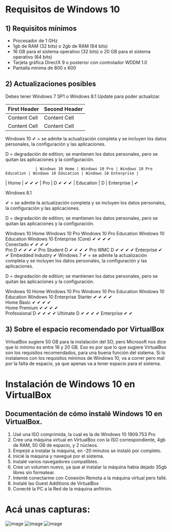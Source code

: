 # Requisitos de Windows 10

## 1) Requisitos mínimos

-	Procesador de 1 GHz
-	1gb de RAM (32 bits) o 2gb de RAM (64 bits)
- 16 GB para el sistema operativo (32 bits) o 20 GB para el sistema operativo (64 bits)
- Tarjeta gráfica DirectX 9 o posterior con controlador WDDM 1.0
- Pantalla mínima de 800 x 600

## 2) Actualizaciones posibles

Debes tener Windows 7 SP1 o Windows 8.1 Update para poder actualizar.

| First Header  | Second Header |
| ------------- | ------------- |
| Content Cell  | Content Cell  |
| Content Cell  | Content Cell  |

Windows 10
✔ = se admite la actualización completa y se incluyen los datos personales, la configuración y las aplicaciones.

D = degradación de edition; se mantienen los datos personales, pero se quitan las aplicaciones y la configuración.

                 | Windows 10 Home | Windows 10 Pro | Windows 10 Pro Education | Windows 10 Education | Windows 10 Enterprise |
| Home |		                                ✔	                    ✔	                      ✔	
| Pro |	                    D		                                  ✔	                      ✔	                      ✔
| Education |					                                                                                            D
| Enterprise |			                                                                     	✔	

Windows 8.1 

✔ = se admite la actualización completa y se incluyen los datos personales, la configuración y las aplicaciones.

D = degradación de edition; se mantienen los datos personales, pero se quitan las aplicaciones y la configuración.

Windows 10 Home	Windows 10 Pro	Windows 10 Pro Education	Windows 10 Education	Windows 10 Enterprise
(Core)	✔	✔	✔	✔	
Conectado	✔	✔	✔	✔	
Pro	D	✔	✔	✔	✔
Pro Student	D	✔	✔	✔	✔
Pro WMC	D	✔	✔	✔	✔
Enterprise				✔	✔
Embedded Industry					✔
Windows 7
✔ = se admite la actualización completa y se incluyen los datos personales, la configuración y las aplicaciones.

D = degradación de edition; se mantienen los datos personales, pero se quitan las aplicaciones y la configuración.

Windows 10 Home	Windows 10 Pro	Windows 10 Pro Education	Windows 10 Education	Windows 10 Enterprise
Starter	✔	✔	✔	✔	
Home Basic	✔	✔	✔	✔	
Home Premium	✔	✔	✔	✔	
Professional	D	✔	✔	✔	✔
Ultimate	D	✔	✔	✔	✔
Enterprise				✔	✔

## 3) Sobre el espacio recomendado por VirtualBox

VirtualBox sugiere 50 GB para la instalación del SO, pero Microsoft nos dice que lo mínimo es entre 16 y 20 GB. Eso es por que lo que sugiere VirtualBox son los requisitos recomendados, para una buena función del sistema. Si lo instalamos con los requisitos mínimos de Windows 10, va a correr pero mal por la falta de espacio, ya que apenas va a tener espacio para el sistema.

# Instalación de Windows 10 en VirtualBox

## Documentación de cómo instalé Windows 10 en VirtualBox.

1) Usé una ISO comprimida, la cual es la de Windows 10 1909.753 Pro
2) Cree una máquina virtual en VirtualBox con la ISO correspondiente, 4gb de RAM, 50 GB de espacio, y 2 núcleos.
3) Empezé a instalar la máquina, en -20 minutos se instaló por completo.
4) Inicié la máquina y navegué por el sistema.
5) Instalé varios navegadores compatibles.
6) Cree un volumen nuevo, ya que al instalar la máquina había dejado 35gb libres sin formatear.
7) Intenté conectarme con Conexión Remota a la máquina virtual pero fallé.
8) Instalé las Guest Additions de VirtualBox
9) Conecté la PC a la Red de la máquina anfitrión.

# Acá unas capturas:

![image](https://github.com/EmanuelVolpe09/Sistemas-Operativos/assets/171646936/a123f3b0-5562-479a-890d-5858db0d8e94)
![image](https://github.com/EmanuelVolpe09/Sistemas-Operativos/assets/171646936/05274c0d-f9e1-4697-a02a-6b40def51228)
![image](https://github.com/EmanuelVolpe09/Sistemas-Operativos/assets/171646936/d6a753c1-11f9-44ba-b68c-57bfc46a5340)
